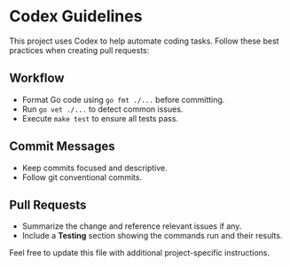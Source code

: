# Codex Guidelines

This project uses Codex to help automate coding tasks. Follow these best practices when creating pull requests:

## Workflow
- Format Go code using `go fmt ./...` before committing.
- Run `go vet ./...` to detect common issues.
- Execute `make test` to ensure all tests pass.

## Commit Messages
- Keep commits focused and descriptive.
- Follow git conventional commits.

## Pull Requests
- Summarize the change and reference relevant issues if any.
- Include a **Testing** section showing the commands run and their results.

Feel free to update this file with additional project-specific instructions.

